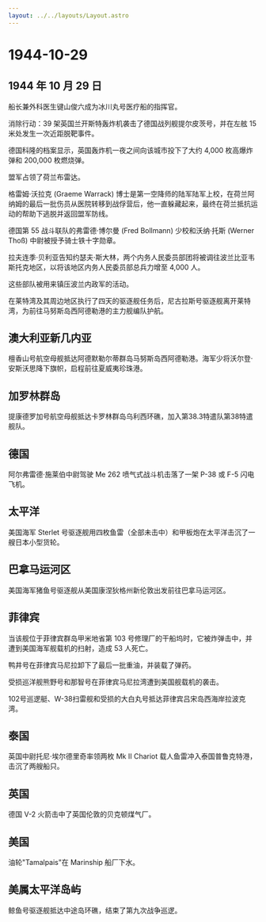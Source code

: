 ```yaml
---
layout: ../../layouts/Layout.astro
---
```


# 1944-10-29

## 1944 年 10 月 29 日

船长兼外科医生键山俊六成为冰川丸号医疗船的指挥官。

消除行动：39 架英国兰开斯特轰炸机袭击了德国战列舰提尔皮茨号，并在左舷 15
米处发生一次近距脱靶事件。

德国科隆的档案显示，英国轰炸机一夜之间向该城市投下了大约 4,000
枚高爆炸弹和 200,000 枚燃烧弹。

盟军占领了荷兰布雷达。

格雷姆·沃拉克 (Graeme Warrack)
博士是第一空降师的陆军陆军上校，在荷兰阿纳姆的最后一批伤员从医院转移到战俘营后，他一直躲藏起来，最终在荷兰抵抗运动的帮助下逃脱并返回盟军防线。

德国第 55 战斗联队的弗雷德·博尔曼 (Fred Bollmann) 少校和沃纳·托斯
(Werner Thoß) 中尉被授予骑士铁十字勋章。

拉夫连季·贝利亚告知约瑟夫·斯大林，两个内务人民委员部团将被调往波兰比亚韦斯托克地区，以将该地区内务人民委员部总兵力增至
4,000 人。

这些部队被用来镇压波兰内政军的活动。

在莱特湾及其周边地区执行了四天的驱逐舰任务后，尼古拉斯号驱逐舰离开莱特湾，为前往马努斯岛西阿德勒港的主力舰编队护航。

## 澳大利亚新几内亚

檀香山号航空母舰抵达阿德默勒尔蒂群岛马努斯岛西阿德勒港。海军少将沃尔登·安斯沃思降下旗帜，启程前往夏威夷珍珠港。

## 加罗林群岛

提康德罗加号航空母舰抵达卡罗林群岛乌利西环礁，加入第38.3特遣队第38特遣舰队。

## 德国

阿尔弗雷德·施莱伯中尉驾驶 Me 262 喷气式战斗机击落了一架 P-38 或 F-5
闪电飞机。

## 太平洋

美国海军 Sterlet
号驱逐舰用四枚鱼雷（全部未击中）和甲板炮在太平洋击沉了一艘日本小型货轮。

## 巴拿马运河区

美国海军猪鱼号驱逐舰从美国康涅狄格州新伦敦出发前往巴拿马运河区。

## 菲律宾

当该舰位于菲律宾群岛甲米地省第 103
号修理厂的干船坞时，它被炸弹击中，并遭到美国海军舰载机的扫射，造成 53
人死亡。

鸭井号在菲律宾马尼拉卸下了最后一批重油，并装载了弹药。

受损巡洋舰熊野号和那智号在菲律宾马尼拉湾遭到美国舰载机的袭击。

102号巡逻艇、W-38扫雷舰和受损的大白丸号抵达菲律宾吕宋岛西海岸拉波克湾。

## 泰国

英国中尉托尼·埃尔德里奇率领两枚 Mk II Chariot
载人鱼雷冲入泰国普鲁克特港，击沉了两艘船只。

## 英国

德国 V-2 火箭击中了英国伦敦的贝克顿煤气厂。

## 美国

油轮"Tamalpais"在 Marinship 船厂下水。

## 美属太平洋岛屿

鲸鱼号驱逐舰抵达中途岛环礁，结束了第九次战争巡逻。